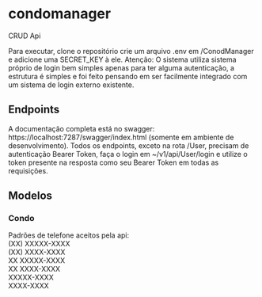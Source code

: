 # condomanager
CRUD Api

Para executar, clone o repositório crie um arquivo .env em /ConodManager e adicione uma SECRET_KEY à ele.
Atenção: O sistema utiliza sistema próprio de login bem simples apenas para ter alguma autenticação, a estrutura é simples e foi feito pensando em ser facilmente integrado com um sistema de login externo existente.

## Endpoints
A documentação completa está no swagger: https://localhost:7287/swagger/index.html (somente em ambiente de desenvolvimento).
Todos os endpoints, exceto na rota /User, precisam de autenticação Bearer Token, faça o login em ~/v1/api/User/login e utilize o token presente na resposta como seu Bearer Token em todas as requisições.
## Modelos
### Condo
Padrões de telefone aceitos pela api:
<br>(XX) XXXXX-XXXX
<br>(XX) XXXX-XXXX
<br>XX XXXXX-XXXX
<br>XX XXXX-XXXX
<br>XXXXX-XXXX
<br>XXXX-XXXX